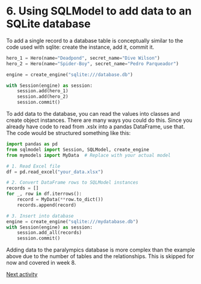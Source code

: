# 6. Using SQLModel to add data to an SQLite database

To add a single record to a database table is conceptually similar to the code used with sqlite: create the instance,
add it, commit it.

```python
hero_1 = Hero(name="Deadpond", secret_name="Dive Wilson")
hero_2 = Hero(name="Spider-Boy", secret_name="Pedro Parqueador")

engine = create_engine("sqlite:///database.db")

with Session(engine) as session:
    session.add(hero_1)
    session.add(hero_2)
    session.commit()
```

To add data to the database, you can read the values into classes and create object instances. There are many ways you
could do this. Since you already have code to read from .xslx into a pandas DataFrame, use that. The code would be
structured something like this:

```python
import pandas as pd
from sqlmodel import Session, SQLModel, create_engine
from mymodels import MyData  # Replace with your actual model

# 1. Read Excel file
df = pd.read_excel("your_data.xlsx")

# 2. Convert DataFrame rows to SQLModel instances
records = []
for _, row in df.iterrows():
    record = MyData(**row.to_dict())
    records.append(record)

# 3. Insert into database
engine = create_engine("sqlite:///mydatabase.db")
with Session(engine) as session:
    session.add_all(records)
    session.commit()
```

Adding data to the paralympics database is more complex than the example above due to the number of tables and the
relationships. This is skipped for now and covered in week 8.

[Next activity](5-07-summary.md)